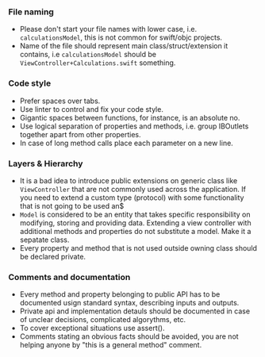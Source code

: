 ### File naming

* Please don't start your file names with lower case, i.e. `calculationsModel`, this is not common for swift/objc projects.
* Name of the file should represent main class/struct/extension it contains, i.e `calculationsModel` should be `ViewController+Calculations.swift` something.

### Code style
* Prefer spaces over tabs.
* Use linter to control and fix your code style.
* Gigantic spaces between functions, for instance, is an absolute no.
* Use logical separation of properties and methods, i.e. group IBOutlets together apart from other properties.
* In case of long method calls place each parameter on a new line.


### Layers & Hierarchy

* It is a bad idea to introduce public extensions on generic class like `ViewController` that are not commonly used across the application. If you need to extend a custom type (protocol) with some functionality that is not going to be used an$
* `Model` is considered to be an entity that takes specific responsibility on modifying, storing and providing data. Extending a view controller with additional methods and properties do not substitute a model. Make it a sepatate class.
* Every property and method that is not used outside owning class should be declared private.

### Comments and documentation

* Every method and property belonging to public API has to be documented usign standard syntax, describing inputs and outputs.
* Private api and implementation detauls should be documented in case of unclear decisions, complicated algorythms, etc.
* To cover exceptional situations use assert().
* Comments stating an obvious facts should be avoided, you are not helping anyone by "this is a general method" comment.


